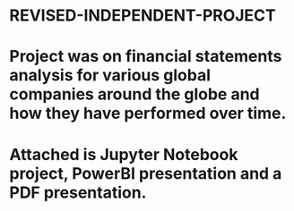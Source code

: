 # REVISED-INDEPENDENT-PROJECT
# Project was on financial statements analysis for various global companies around the globe and how they have performed over time.
# Attached is Jupyter Notebook project, PowerBI presentation and a PDF presentation.
